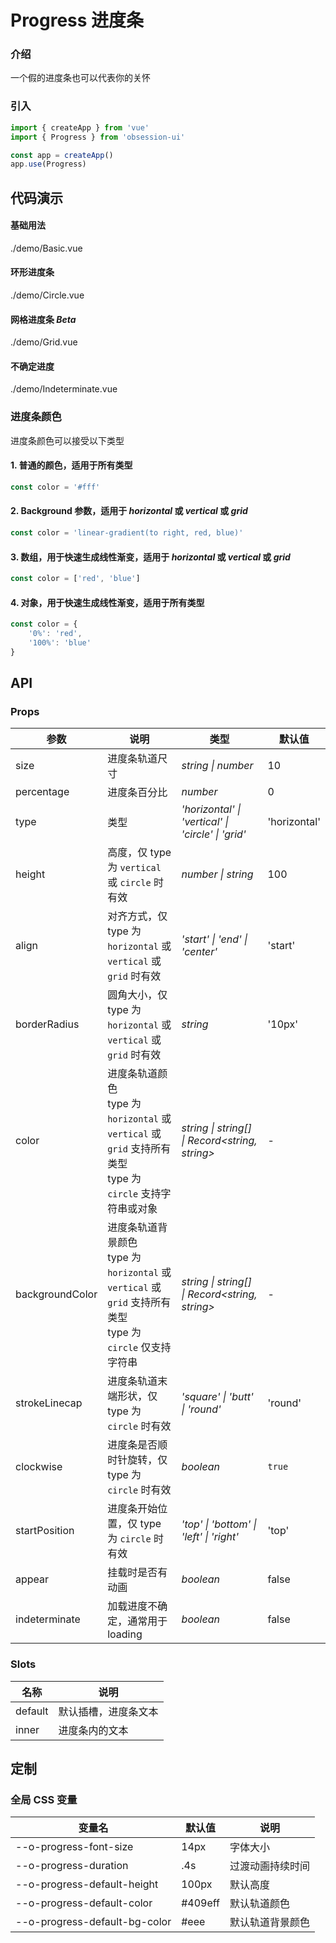 # Progress 进度条

### 介绍

一个假的进度条也可以代表你的关怀

### 引入

```js
import { createApp } from 'vue'
import { Progress } from 'obsession-ui'

const app = createApp()
app.use(Progress)
```

## 代码演示

#### 基础用法

<demo-code transform>./demo/Basic.vue</demo-code>

#### 环形进度条

<demo-code transform>./demo/Circle.vue</demo-code>

#### 网格进度条 _Beta_

<demo-code transform>./demo/Grid.vue</demo-code>

#### 不确定进度

<demo-code transform>./demo/Indeterminate.vue</demo-code>

### 进度条颜色

进度条颜色可以接受以下类型

#### 1. 普通的颜色，适用于所有类型
```js
const color = '#fff'
```

#### 2. Background 参数，适用于 _horizontal_ 或 _vertical_ 或 _grid_
```js
const color = 'linear-gradient(to right, red, blue)'
```

#### 3. 数组，用于快速生成线性渐变，适用于 _horizontal_ 或 _vertical_ 或 _grid_
```js
const color = ['red', 'blue']
```

#### 4. 对象，用于快速生成线性渐变，适用于所有类型
```js
const color = {
    '0%': 'red',
    '100%': 'blue'
}
```

## API

### Props

| 参数      | 说明           | 类型                                                                | 默认值 |
| --------- | -------------- | ------------------------------------------------------------------- | ------ |
| size      | 进度条轨道尺寸       | _string \| number_          | 10     |
| percentage     | 进度条百分比   | _number_           | 0      |
| type   | 类型 | _'horizontal' \| 'vertical' \| 'circle' \| 'grid'_ | 'horizontal'      |
| height  | 高度，仅 type 为 `vertical` 或 `circle` 时有效       | _number \| string_                                                           | 100  |
| align      | 对齐方式，仅 type 为 `horizontal` 或 `vertical` 或 `grid` 时有效       | _'start' \| 'end' \| 'center'_                                                           | 'start'   |
| borderRadius | 圆角大小，仅 type 为 `horizontal` 或 `vertical` 或 `grid` 时有效     | _string_                                                    | '10px'     |
| color | 进度条轨道颜色<br>type 为 `horizontal` 或 `vertical` 或 `grid` 支持所有类型<br>type 为 `circle` 支持字符串或对象       | _string \| string[] \| Record<string, string>_                                                    | -     |
| backgroundColor | 进度条轨道背景颜色<br>type 为 `horizontal` 或 `vertical` 或 `grid` 支持所有类型<br>type 为 `circle` 仅支持字符串       | _string \| string[] \| Record<string, string>_                                                    | -     |
| strokeLinecap | 进度条轨道末端形状，仅 type 为 `circle` 时有效 | _'square' \| 'butt' \| 'round'_ | 'round' |
| clockwise | 进度条是否顺时针旋转，仅 type 为 `circle` 时有效 | _boolean_ | `true` |
| startPosition | 进度条开始位置，仅 type 为 `circle` 时有效 | _'top' \| 'bottom' \| 'left' \| 'right'_ | 'top' |
| appear | 挂载时是否有动画 | _boolean_ | false |
| indeterminate | 加载进度不确定，通常用于 loading | _boolean_ | false |

### Slots

| 名称    | 说明     |
| ------- | -------- |
| default | 默认插槽，进度条文本 |
| inner | 进度条内的文本 |

## 定制

### 全局 CSS 变量

| 变量名 | 默认值 | 说明 |
| ---- | ---- | ---- |
| --o-progress-font-size | 14px | 字体大小 |
| --o-progress-duration | .4s | 过渡动画持续时间 |
| --o-progress-default-height | 100px | 默认高度 |
| --o-progress-default-color | #409eff | 默认轨道颜色 |
| --o-progress-default-bg-color | #eee | 默认轨道背景颜色 |

